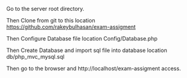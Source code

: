 Go to the server root directory.

Then Clone from git to this location https://github.com/rakeybulhasan/exam-assigment

Then Configure Database file location Config/Database.php

Then Create Database and  import sql file into database  location db/php_mvc_mysql.sql

Then go to the browser and http://localhost/exam-assigment access.




